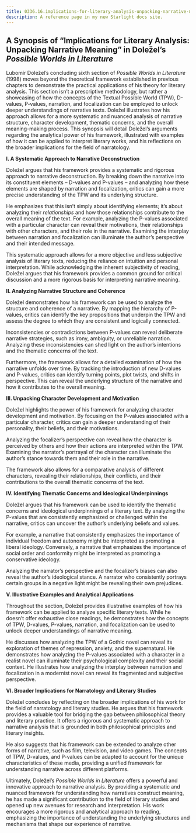 ```yaml
---
title: 0336.16.implications-for-literary-analysis-unpacking-narrative-meaningtitle
description: A reference page in my new Starlight docs site.
---
```

## A Synopsis of “Implications for Literary Analysis: Unpacking Narrative Meaning” in Doležel’s *Possible Worlds in Literature*

Lubomír Doležel’s concluding sixth section of *Possible Worlds in Literature* (1998) moves beyond the theoretical framework established in previous chapters to demonstrate the practical applications of his theory for literary analysis. This section isn’t a prescriptive methodology, but rather a showcasing of how the concepts of the Textual Possible World (TPW), D-values, P-values, narration, and focalization can be employed to unlock deeper understandings of narrative texts. Doležel illustrates how his approach allows for a more systematic and nuanced analysis of narrative structure, character development, thematic concerns, and the overall meaning-making process. This synopsis will detail Doležel’s arguments regarding the analytical power of his framework, illustrated with examples of how it can be applied to interpret literary works, and his reflections on the broader implications for the field of narratology.

**I. A Systematic Approach to Narrative Deconstruction**

Doležel argues that his framework provides a systematic and rigorous approach to narrative deconstruction. By breaking down the narrative into its constituent elements – D-values and P-values – and analyzing how these elements are shaped by narration and focalization, critics can gain a more precise understanding of the TPW and its underlying structure. 

He emphasizes that this isn’t simply about identifying elements; it’s about analyzing their *relationships* and how those relationships contribute to the overall meaning of the text. For example, analyzing the P-values associated with a particular character can reveal their motivations, their relationships with other characters, and their role in the narrative. Examining the interplay between narration and focalization can illuminate the author’s perspective and their intended message.

This systematic approach allows for a more objective and less subjective analysis of literary texts, reducing the reliance on intuition and personal interpretation. While acknowledging the inherent subjectivity of reading, Doležel argues that his framework provides a common ground for critical discussion and a more rigorous basis for interpreting narrative meaning.

**II. Analyzing Narrative Structure and Coherence**

Doležel demonstrates how his framework can be used to analyze the structure and coherence of a narrative. By mapping the hierarchy of P-values, critics can identify the key propositions that underpin the TPW and assess the degree to which they are consistent and logically connected. 

Inconsistencies or contradictions between P-values can reveal deliberate narrative strategies, such as irony, ambiguity, or unreliable narration. Analyzing these inconsistencies can shed light on the author’s intentions and the thematic concerns of the text.

Furthermore, the framework allows for a detailed examination of how the narrative unfolds over time. By tracking the introduction of new D-values and P-values, critics can identify turning points, plot twists, and shifts in perspective. This can reveal the underlying structure of the narrative and how it contributes to the overall meaning.

**III. Unpacking Character Development and Motivation**

Doležel highlights the power of his framework for analyzing character development and motivation. By focusing on the P-values associated with a particular character, critics can gain a deeper understanding of their personality, their beliefs, and their motivations. 

Analyzing the focalizer’s perspective can reveal how the character is perceived by others and how their actions are interpreted within the TPW. Examining the narrator’s portrayal of the character can illuminate the author’s stance towards them and their role in the narrative.

The framework also allows for a comparative analysis of different characters, revealing their relationships, their conflicts, and their contributions to the overall thematic concerns of the text.

**IV. Identifying Thematic Concerns and Ideological Underpinnings**

Doležel argues that his framework can be used to identify the thematic concerns and ideological underpinnings of a literary text. By analyzing the P-values that are consistently emphasized or challenged within the narrative, critics can uncover the author’s underlying beliefs and values.

For example, a narrative that consistently emphasizes the importance of individual freedom and autonomy might be interpreted as promoting a liberal ideology. Conversely, a narrative that emphasizes the importance of social order and conformity might be interpreted as promoting a conservative ideology.

Analyzing the narrator’s perspective and the focalizer’s biases can also reveal the author’s ideological stance. A narrator who consistently portrays certain groups in a negative light might be revealing their own prejudices.

**V.  Illustrative Examples and Analytical Applications**

Throughout the section, Doležel provides illustrative examples of how his framework can be applied to analyze specific literary texts. While he doesn’t offer exhaustive close readings, he demonstrates how the concepts of TPW, D-values, P-values, narration, and focalization can be used to unlock deeper understandings of narrative meaning.

He discusses how analyzing the TPW of a Gothic novel can reveal its exploration of themes of repression, anxiety, and the supernatural. He demonstrates how analyzing the P-values associated with a character in a realist novel can illuminate their psychological complexity and their social context. He illustrates how analyzing the interplay between narration and focalization in a modernist novel can reveal its fragmented and subjective perspective.

**VI. Broader Implications for Narratology and Literary Studies**

Doležel concludes by reflecting on the broader implications of his work for the field of narratology and literary studies. He argues that his framework provides a valuable tool for bridging the gap between philosophical theory and literary practice. It offers a rigorous and systematic approach to narrative analysis that is grounded in both philosophical principles and literary insights.

He also suggests that his framework can be extended to analyze other forms of narrative, such as film, television, and video games. The concepts of TPW, D-values, and P-values can be adapted to account for the unique characteristics of these media, providing a unified framework for understanding narrative across different platforms.

Ultimately, Doležel’s *Possible Worlds in Literature* offers a powerful and innovative approach to narrative analysis. By providing a systematic and nuanced framework for understanding how narratives construct meaning, he has made a significant contribution to the field of literary studies and opened up new avenues for research and interpretation. His work encourages a more rigorous and analytical approach to reading, emphasizing the importance of understanding the underlying structures and mechanisms that shape our experience of narrative.
